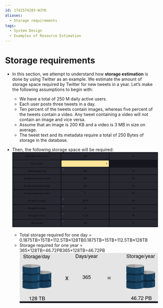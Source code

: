 ```yaml
---
id: 1742574283-WJYK
aliases:
  - Storage requirements
tags:
  - System Design
  - Examples of Resource Estimation
---
```


# Storage requirements

- In this section, we attempt to understand how **storage estimation** is done by using Twitter as an example. We estimate the amount of storage space required by Twitter for new tweets in a year. Let’s make the following assumptions to begin with:
  - We have a total of 250 M daily active users.
  - Each user posts three tweets in a day.
  - Ten percent of the tweets contain images, whereas five percent of the tweets contain a video. Any tweet containing a video will not contain an image and vice versa.
  - Assume that an image is 200 KB and a video is 3 MB in size on average.
  - The tweet text and its metadata require a total of 250 Bytes of storage in the database.
- Then, the following storage space will be required:
    ![Estimating Storage Requirements](../../assets/imgs/estimaste-storage.png)

  - Total storage required for one day =  0.1875TB+15TB+112.5TB≈128TB0.1875TB+15TB+112.5TB≈128TB
  - Storage required for one year = 365×128TB=46.72PB365×128TB=46.72PB
  ![The total storage required by Twitter in a year](../../assets/imgs/total_storage.png)
